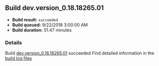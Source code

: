 ## Build dev.version_0.18.18265.01
- **Build result:** `succeeded`
- **Build queued:** 9/22/2018 3:00:00 AM
- **Build duration:** 51.47 minutes
### Details
Build [dev.version_0.18.18265.01](https://winappstudio.visualstudio.com/web/build.aspx?pcguid=a4ef43be-68ce-4195-a619-079b4d9834c2&builduri=vstfs%3a%2f%2f%2fBuild%2fBuild%2f26306) succeeded
Find detailed information in the [build log files](https://uwpctdiags.blob.core.windows.net/buildlogs/dev.version_0.18.18265.01_logs.zip)
